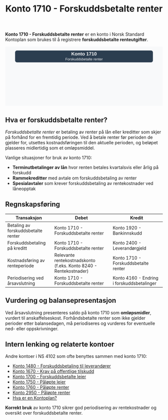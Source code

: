 ﻿---
title: "Konto 1710 - Forskuddsbetalte renter"
seoTitle: "Konto 1710 | Forskuddsbetalte renter | Kontoplan"
description: "Konto 1710 brukes til å registrere forskuddsbetalte renteutgifter på lån og kreditter. Les om bruk, periodisering, bokføring og balansepresentasjon."
summary: "Konto 1710: forskuddsbetalte renter. Bruk, bokføring og periodisering."
---

**Konto 1710 - Forskuddsbetalte renter** er en konto i Norsk Standard Kontoplan som brukes til å registrere **forskuddsbetalte renteutgifter**.

![Illustrasjon av konto 1710 Forskuddsbetalte renter](1710-forskuddsbetalte-renter-image.svg)

## Hva er forskuddsbetalte renter?

*Forskuddsbetalte renter* er betaling av renter på lån eller kreditter som skjer på forhånd for en fremtidig periode. Ved å betale renter før perioden de gjelder for, utsettes kostnadsføringen til den aktuelle perioden, og beløpet plasseres midlertidig som et omløpsmiddel.

Vanlige situasjoner for bruk av konto 1710:

* **Terminutbetalinger av lån** hvor renten betales kvartalsvis eller årlig på forskudd
* **Rammekreditter** med avtale om forskuddsbetaling av renter
* **Spesialavtaler** som krever forskuddsbetaling av rentekostnader ved låneopptak

## Regnskapsføring

| Transaksjon                           | Debet                                    | Kredit                                     |
|---------------------------------------|------------------------------------------|--------------------------------------------|
| Betaling av forskuddsbetalte renter   | Konto 1710 - Forskuddsbetalte renter     | Konto 1920 - Bankinnskudd                  |
| Forskuddsbetaling på kreditt          | Konto 1710 - Forskuddsbetalte renter     | Konto 2400 - Leverandørgjeld               |
| Kostnadsføring av renteperiode        | Relevante rentekostnadskonto (f.eks. Konto 8240 - Rentekostnader) | Konto 1710 - Forskuddsbetalte renter |
| Periodisering ved årsavslutning       | Konto 1710 - Forskuddsbetalte renter     | Konto 4160 - Endring i forskuddsbetalinger |

## Vurdering og balansepresentasjon

Ved årsavslutning presenteres saldo på konto 1710 som **omløpsmidler**, vurdert til anskaffelseskost. Forhåndsbetalte renter som ikke gjelder perioder etter balansedagen, må periodiseres og vurderes for eventuelle ned- eller oppskrivninger.

## Intern lenking og relaterte kontoer

Andre kontoer i NS 4102 som ofte benyttes sammen med konto 1710:

* [Konto 1480 - Forskuddsbetaling til leverandører](/blogs/kontoplan/1480-forskuddsbetaling-til-leverandorer "Konto 1480 - Forskuddsbetaling til leverandører: Regnskapsføring av forskuddsbetalinger til leverandører")
* [Konto 1670 - Krav på offentlige tilskudd](/blogs/kontoplan/1670-krav-pa-offentlige-tilskudd "Konto 1670 - Krav på offentlige tilskudd: Behandling av tilskuddskrav")
* [Konto 1700 - Forskuddsbetalte leier](/blogs/kontoplan/1700-forskuddsbetalte-leier "Konto 1700 - Forskuddsbetalte leier: Regnskapsføring av forhåndsbetalte leiekostnader")
* [Konto 1750 - Påløpte leier](/blogs/kontoplan/1750-palopte-leier "Konto 1750 - Påløpte leier: Regnskapsføring av påløpte leiekostnader")
* [Konto 1760 - Påløpte renter](/blogs/kontoplan/1760-palopte-renter "Konto 1760 - Påløpte renter: Regnskapsføring av påløpte renteutgifter")
* [Konto 2950 - Påløpte renter](/blogs/kontoplan/2950-palopte-renter "Konto 2950 - Påløpte renter: Regnskapsføring av påløpte renteutgifter")
* [Hva er en Kontoplan?](/blogs/regnskap/hva-er-kontoplan "Hva er en Kontoplan? Komplett Guide til Kontoplaner i Norsk Regnskap")

**Korrekt bruk** av konto 1710 sikrer god periodisering av rentekostnader og oversikt over forskuddsbetalte renter.






